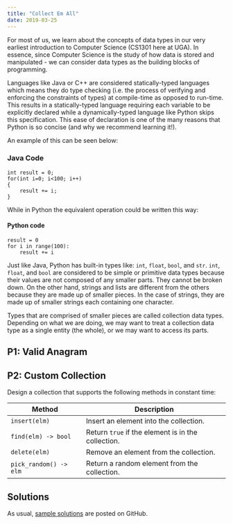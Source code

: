 ```yaml
---
title: "Collect Em All"
date: 2019-03-25
---
```


For most of us, we learn about the concepts of data types in our very earliest introduction to Computer Science (CS1301 here at UGA). In essence, since Computer Science is the study of how data is stored and manipulated - we can consider data types as the building blocks of programming.

Languages like Java or C++ are considered statically-typed languages which means they do type checking (i.e. the process of verifying and enforcing the constraints of types) at compile-time as opposed to run-time. This results in a statically-typed language requiring each variable to be explicitly declared while a dynamically-typed language like Python skips this specification. This ease of declaration is one of the many reasons that Python is so concise (and why we recommend learning it!). 

An example of this can be seen below:

### Java Code
```
int result = 0;
for(int i=0; i<100; i++)
{
    result += i;
}
```

While in Python the equivalent operation could be written this way:

#### Python code
```
result = 0
for i in range(100):
    result += i
```
Just like Java, Python has built-in types like: ```int```, ```float```, ```bool```, and ```str```. ```int```, ```float```, and ```bool``` are considered to be simple or primitive data types because their values are not composed of any smaller parts. They cannot be broken down. On the other hand, strings and lists are different from the others because they are made up of smaller pieces. In the case of strings, they are made up of smaller strings each containing one character.

Types that are comprised of smaller pieces are called collection data types. Depending on what we are doing, we may want to treat a collection data type as a single entity (the whole), or we may want to access its parts. 


## P1: Valid Anagram

## P2: Custom Collection

Design a collection that supports the following methods in constant time:

| Method                 | Description                                        |
|------------------------|----------------------------------------------------|
| `insert(elm)`          | Insert an element into the collection.             |
| `find(elm) -> bool`    | Return `true` if the element is in the collection. |
| `delete(elm)`          | Remove an element from the collection.             |
| `pick_random() -> elm` | Return a random element from the collection.       |


## Solutions

As usual, [sample solutions][csip-uga/archive] are posted on GitHub.

[csip-uga/archive]: https://github.com/csip-uga/archive
